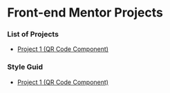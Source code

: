 # Front-end Mentor Projects



### List of Projects
- [Project 1 (QR Code Component)](/qr-code-component)



### Style Guid
- [Project 1 (QR Code Component)](/qr-code-component/style-guide.md)